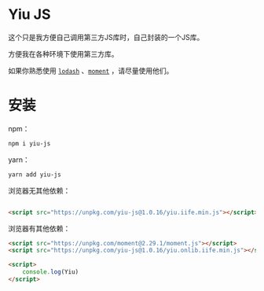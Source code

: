 # Yiu JS
这个只是我方便自己调用第三方JS库时，自己封装的一个JS库。

方便我在各种环境下使用第三方库。

如果你熟悉使用 [`lodash`](https://lodash.com/) 、[`moment`](https://momentjs.com/) ，请尽量使用他们。

# 安装

npm：

```bash
npm i yiu-js
```

yarn：

```bash
yarn add yiu-js
```

浏览器无其他依赖：

```html

<script src="https://unpkg.com/yiu-js@1.0.16/yiu.iife.min.js"></script>
```

浏览器有其他依赖：

```html
<script src="https://unpkg.com/moment@2.29.1/moment.js"></script>
<script src="https://unpkg.com/yiu-js@1.0.16/yiu.onlib.iife.min.js"></script>

<script>
    console.log(Yiu)
</script>
```

